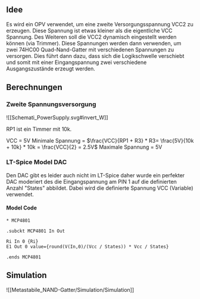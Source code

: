 ## Idee

Es wird ein OPV verwendet, um eine zweite Versorgungsspannung VCC2 zu erzeugen. Diese Spannung ist etwas kleiner als die eigentliche VCC Spannung. Des Weiteren soll die VCC2  dynamisch eingestellt werden können (via Trimmer).
Diese Spannungen werden dann verwenden, um zwei 74HC00 Quad-Nand-Gatter mit verschiedenen Spannungen zu versorgen. Dies führt dann dazu, dass sich die Logikschwelle verschiebt und somit mit einer Eingangspannung zwei verschiedene Ausgangszustände erzeugt werden. 

## Berechnungen

### Zweite Spannungsversorgung

![[Schemati_PowerSupply.svg#invert_W]]

RP1 ist ein Timmer mit 10k.

VCC = 5V
Minimale Spannung = $\frac{VCC}{RP1 + R3} * R3= \frac{5V}{10k + 10k} * 10k = \frac{VCC}{2} = 2.5V$ 
Maximale Spannung = 5V


### LT-Spice Model DAC

Den DAC gibt es leider auch nicht im LT-Spice daher wurde ein perfekter DAC moderiert des die Eingangspannung am PIN 1 auf die definierten Anzahl "States" abbildet. Dabei wird die definierte Spannung VCC (Variable) verwendet.

#### Model Code

```
* MCP4801

.subckt MCP4801 In Out

Ri In 0 {Ri}
E1 Out 0 value={round(V(In,0)/(Vcc / States)) * Vcc / States}

.ends MCP4801
```

## Simulation

![[Metastabile_NAND-Gatter/Simulation/Simulation]]